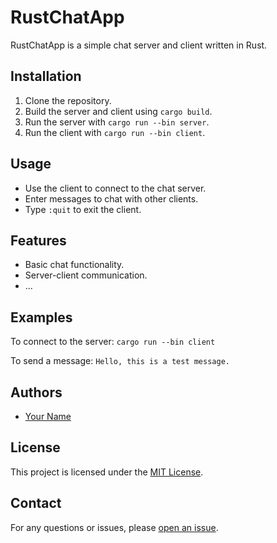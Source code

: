 # RustChatApp

RustChatApp is a simple chat server and client written in Rust.

## Installation

1. Clone the repository.
2. Build the server and client using `cargo build`.
3. Run the server with `cargo run --bin server`.
4. Run the client with `cargo run --bin client`.

## Usage

- Use the client to connect to the chat server.
- Enter messages to chat with other clients.
- Type `:quit` to exit the client.

## Features

- Basic chat functionality.
- Server-client communication.
- ...

## Examples

To connect to the server:
``cargo run --bin client``

To send a message:
``Hello, this is a test message.``


## Authors

- [Your Name](https://github.com/yourusername)

## License

This project is licensed under the [MIT License](LICENSE).

## Contact

For any questions or issues, please [open an issue](https://github.com/yourusername/yourproject/issues).



